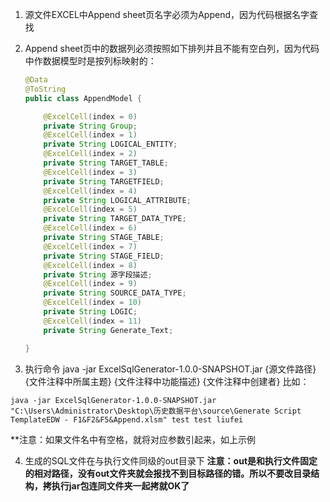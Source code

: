 
1. 源文件EXCEL中Append sheet页名字必须为Append，因为代码根据名字查找
2. Append sheet页中的数据列必须按照如下排列并且不能有空白列，因为代码中作数据模型时是按列标映射的：
    ```java
    @Data
    @ToString
    public class AppendModel {

        @ExcelCell(index = 0)
        private String Group;
        @ExcelCell(index = 1)
        private String LOGICAL_ENTITY;
        @ExcelCell(index = 2)
        private String TARGET_TABLE;
        @ExcelCell(index = 3)
        private String TARGETFIELD;
        @ExcelCell(index = 4)
        private String LOGICAL_ATTRIBUTE;
        @ExcelCell(index = 5)
        private String TARGET_DATA_TYPE;
        @ExcelCell(index = 6)
        private String STAGE_TABLE;
        @ExcelCell(index = 7)
        private String STAGE_FIELD;
        @ExcelCell(index = 8)
        private String 源字段描述;
        @ExcelCell(index = 9)
        private String SOURCE_DATA_TYPE;
        @ExcelCell(index = 10)
        private String LOGIC;
        @ExcelCell(index = 11)
        private String Generate_Text;

    }
    ```    
    
3. 执行命令 java -jar ExcelSqlGenerator-1.0.0-SNAPSHOT.jar {源文件路径} {文件注释中所属主题} {文件注释中功能描述} {文件注释中创建者}
比如：
 ```
 java -jar ExcelSqlGenerator-1.0.0-SNAPSHOT.jar "C:\Users\Administrator\Desktop\历史数据平台\source\Generate Script TemplateEDW - F1&F2&F5&Append.xlsm" test test liufei
 ```
 **注意：如果文件名中有空格，就将对应参数引起来，如上示例
 
4. 生成的SQL文件在与执行文件同级的out目录下
 **注意：out是和执行文件固定的相对路径，没有out文件夹就会报找不到目标路径的错。所以不要改目录结构，拷执行jar包连同文件夹一起拷就OK了**


